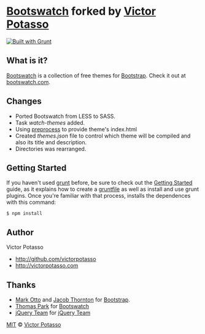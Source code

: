 # [Bootswatch](http://bootswatch.com) forked by [Victor Potasso](http://victorpotasso.com)
[![Built with Grunt](https://cdn.gruntjs.com/builtwith.png)](http://gruntjs.com/)

What is it?
-----------
[Bootswatch](http://bootswatch.com) is a collection of free themes for [Bootstrap](http://getbootstrap.com/). Check it out at [bootswatch.com](http://bootswatch.com).

Changes
-------

+ Ported Bootswatch from LESS to SASS.
+ Task *watch-themes* added.
+ Using [preprocess](https://github.com/jsoverson/grunt-preprocess) to provide theme's index.html
+ Created *themes.json* file to control which theme will be compiled and also its title and description.
+ Directories was rearranged.

Getting Started
---------------

If you haven't used [grunt](https://github.com/gruntjs) before, be sure to check out the [Getting Started](https://github.com/gruntjs/grunt/wiki) guide, as it explains how to create a [gruntfile](https://github.com/gruntjs/grunt/wiki) as well as install and use grunt plugins. Once you're familiar with that process, installs the dependences with this command:

```shell
$ npm install
```

Author
------
Victor Potasso           

+ http://github.com/victorpotasso
+ http://victorpotasso.com

Thanks
------
+ [Mark Otto](http://github.com/markdotto) and [Jacob Thornton](http://github.com/fat) for [Bootstrap](https://github.com/twitter/bootstrap).
+ [Thomas Park](http://github.com/thomaspark) for [Bootswatch](http://bootswatch.com)
+ [jQuery Team](http://jquery.com/) for [jQuery Team](https://github.com/jquery/jquery)


[MIT](http://opensource.org/licenses/MIT) © [Victor Potasso](http://victorpotasso.com)
